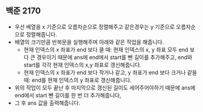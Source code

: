 ## 백준 2170
- 우선 배열을 x 기준으로 오름차순으로 정렬해주고 같은경우는 y 기준으로 오름차순으로 정렬해줍니다.
- 배열의 크기만큼 반복문을 실행해주며 아래와 같은 작업을 해줍니다.
  - 현재 인덱스의 x 좌표가 end 보다 클 때: 현재 인덱스의 x, y 좌표 모두 end 보다 큰 경우이기 때문에 ans에 end에서 start를 뺀 길이를 추가해주고, end와 start를 각각 현재 인덱스의 x,y 좌표로 갱신해줍니다.
  - 현재 인덱스의 x 좌표가 end 보다 작거나 같고, y 좌표가 end 보다 크거나 같을 때: end를 현재 인덱스의 y 좌표로 갱신해줍니다.
- 위의 작업이 모두 끝난 후 마지막으로 갱신된 길이도 세어주어야하기 때문에 ans에 end에서 start 뺀 길이를 한 번 더 추가해줍니다,
- 그 후 ans 값을 출력해줍니다.